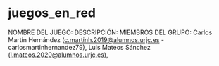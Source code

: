 # juegos_en_red
NOMBRE DEL JUEGO: 
DESCRIPCIÓN:
MIEMBROS DEL GRUPO: Carlos Martín Hernández (c.martinh.2019@alumnos.urjc.es - carlosmartinhernandez79), Luis Mateos Sánchez (l.mateos.2020@alumnos.urjc.es),
